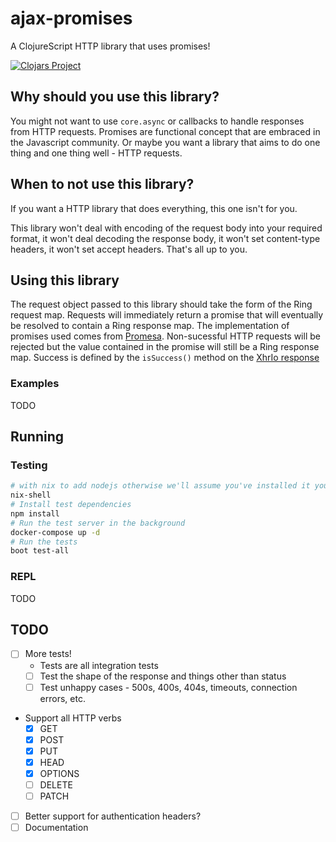 # ajax-promises
A ClojureScript HTTP library that uses promises!

[![Clojars Project](https://img.shields.io/clojars/v/firthh/ajax-promises.svg)](https://clojars.org/firthh/ajax-promises)

## Why should you use this library?

You might not want to use `core.async` or callbacks to handle responses from HTTP requests. Promises are functional concept that are embraced in the Javascript community. Or maybe you want a library that aims to do one thing and one thing well - HTTP requests. 

## When to not use this library?

If you want a HTTP library that does everything, this one isn't for you. 

This library won't deal with encoding of the request body into your required format, it won't deal decoding the response body, it won't set content-type headers, it won't set accept headers. That's all up to you.

## Using this library
The request object passed to this library should take the form of the Ring request map. Requests will immediately return a promise that will eventually be resolved to contain a Ring response map. The implementation of promises used comes from [Promesa](https://funcool.github.io/promesa/latest/). Non-sucessful HTTP requests will be rejected but the value contained in the promise will still be a Ring response map. Success is defined by the `isSuccess()` method on the [XhrIo response](https://developers.google.com/closure/library/docs/xhrio)

### Examples
TODO

## Running

### Testing
```sh
# with nix to add nodejs otherwise we'll assume you've installed it yourself
nix-shell
# Install test dependencies
npm install
# Run the test server in the background
docker-compose up -d
# Run the tests
boot test-all
```

### REPL
TODO



## TODO
- [ ] More tests!
  - Tests are all integration tests
  - [ ] Test the shape of the response and things other than status
  - [ ] Test unhappy cases - 500s, 400s, 404s, timeouts, connection errors, etc.
- Support all HTTP verbs
  - [x] GET
  - [x] POST
  - [x] PUT
  - [x] HEAD
  - [x] OPTIONS
  - [ ] DELETE
  - [ ] PATCH
- [ ] Better support for authentication headers?
- [ ] Documentation
